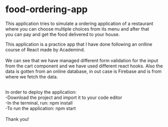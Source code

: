 # food-ordering-app
This application tries to simulate a ordering application of a restaurant where you can choose multiple choices from its menu and after that <br>
you can pay and get the food delivered to your house.

This application is a practice app that I have done following an onlline course of React made by Academind. <br>
<br>
We can see that we have managed different form validation for the input from the cart component and we have used different react hooks.
Also the data is gotten from an online database, in out case is Firebase and is from where we fetch the data.

<br>
In order to deploy the application: <br>
-Download the project and import it to your code editor <br>
-In the terminal, run: npm install <br>
-To run the application: npm start <br>
<br>
Thank you!

